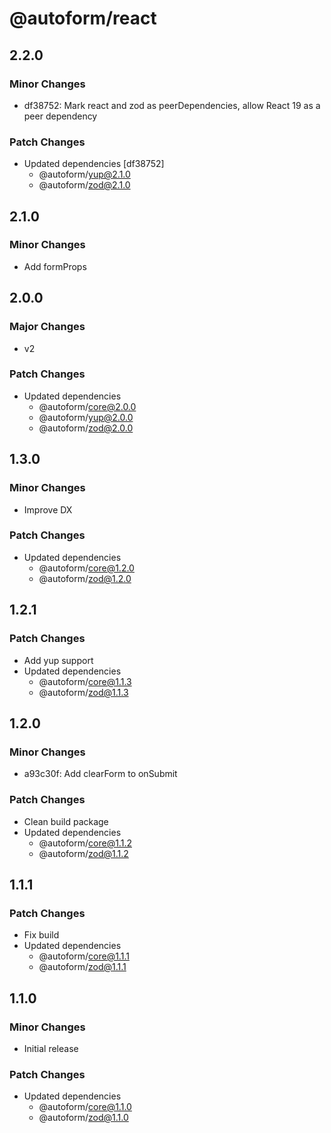 # @autoform/react

## 2.2.0

### Minor Changes

- df38752: Mark react and zod as peerDependencies, allow React 19 as a peer dependency

### Patch Changes

- Updated dependencies [df38752]
  - @autoform/yup@2.1.0
  - @autoform/zod@2.1.0

## 2.1.0

### Minor Changes

- Add formProps

## 2.0.0

### Major Changes

- v2

### Patch Changes

- Updated dependencies
  - @autoform/core@2.0.0
  - @autoform/yup@2.0.0
  - @autoform/zod@2.0.0

## 1.3.0

### Minor Changes

- Improve DX

### Patch Changes

- Updated dependencies
  - @autoform/core@1.2.0
  - @autoform/zod@1.2.0

## 1.2.1

### Patch Changes

- Add yup support
- Updated dependencies
  - @autoform/core@1.1.3
  - @autoform/zod@1.1.3

## 1.2.0

### Minor Changes

- a93c30f: Add clearForm to onSubmit

### Patch Changes

- Clean build package
- Updated dependencies
  - @autoform/core@1.1.2
  - @autoform/zod@1.1.2

## 1.1.1

### Patch Changes

- Fix build
- Updated dependencies
  - @autoform/core@1.1.1
  - @autoform/zod@1.1.1

## 1.1.0

### Minor Changes

- Initial release

### Patch Changes

- Updated dependencies
  - @autoform/core@1.1.0
  - @autoform/zod@1.1.0
